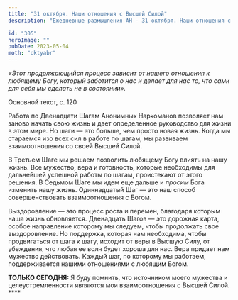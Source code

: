```yaml
---
title: "31 октября. Наши отношения с Высшей Силой"
description: "Ежедневные размышления АН - 31 октября. Наши отношения с Высшей Силой"

id: "305"
heroImage: ""
pubDate: 2023-05-04
moth: "oktyabr"
---
```


_«Этот продолжающийся процесс зависит от нашего отношения к любящему Богу,
который заботится о нас и делает для нас то, что сами для себя мы сделать не в
состоянии»._

Основной текст, с. 120

Работа по Двенадцати Шагам Анонимных Наркоманов позволяет нам заново начать
свою жизнь и дает определенное руководство для жизни в этом мире. Но шаги —
это больше, чем просто новая жизнь. Когда мы стараемся изо всех сил в работе
по шагам, мы развиваем взаимоотношения со своей Высшей Силой.

В Третьем Шаге мы решаем позволить любящему Богу влиять на нашу жизнь. Все
мужество, вера и готовность, которые необходимы для дальнейшей успешной работы
по шагам, проистекают от этого решения. В Седьмом Шаге мы идем еще дальше и
_просим_ Бога изменить нашу жизнь. Одиннадцатый Шаг — это наш способ
совершенствовать взаимоотношения с Богом.

Выздоровление — это процесс роста и перемен, благодаря которым наша жизнь
обновляется. Двенадцать Шагов — это дорожная карта, особое направление
которому мы следуем, чтобы продолжать свое выздоровление. Но поддержка,
которая нам необходима, чтобы продвигаться от шага к шагу, исходит от веры в
Высшую Силу, от убеждения, что любая ее воля будет хороша для нас. Вера
придает нам мужество действовать. Каждый шаг, по которому мы работаем,
поддерживается нашими отношениями с любящим Богом.

**ТОЛЬКО СЕГОДНЯ:** Я буду помнить, что источником моего мужества и
целеустремленности являются мои взаимоотношения с Высшей Силой. \*\*\*\*
